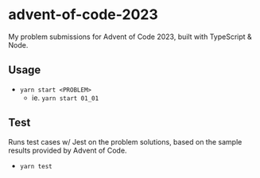 # advent-of-code-2023

My problem submissions for Advent of Code 2023, built with TypeScript & Node.

## Usage

- `yarn start <PROBLEM>`
  - ie. `yarn start 01_01`
 
## Test

Runs test cases w/ Jest on the problem solutions, based on the sample results provided by Advent of Code.

- `yarn test`
